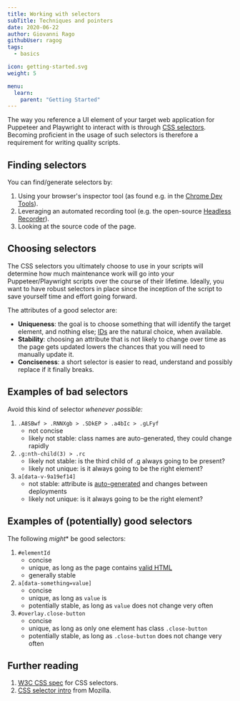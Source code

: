 ```yaml
---
title: Working with selectors
subTitle: Techniques and pointers
date: 2020-06-22
author: Giovanni Rago
githubUser: ragog
tags:
  - basics

icon: getting-started.svg
weight: 5

menu:
  learn:
    parent: "Getting Started"
---
```


The way you reference a UI element of your target web application for Puppeteer and Playwright to interact with is through [CSS selectors](https://developer.mozilla.org/en-US/docs/Learn/CSS/Building_blocks/Selectors). Becoming proficient in the usage of such selectors is therefore a requirement for writing quality scripts.

<!-- more -->

## Finding selectors

You can find/generate selectors by:

1. Using your browser's inspector tool (as found e.g. in the [Chrome Dev Tools](https://developers.google.com/web/tools/chrome-devtools/dom)).
2. Leveraging an automated recording tool (e.g. the open-source [Headless Recorder](https://github.com/checkly/headless-recorder)).
3. Looking at the source code of the page.

## Choosing selectors

The CSS selectors you ultimately choose to use in your scripts will determine how much maintenance work will go into your Puppeteer/Playwright scripts over the course of their lifetime. Ideally, you want to have robust selectors in place since the inception of the script to save yourself time and effort going forward.

The attributes of a good selector are:

- **Uniqueness**: the goal is to choose something that will identify the target element, and nothing else; [IDs](https://developer.mozilla.org/en-US/docs/Learn/CSS/Building_blocks/Selectors/Type_Class_and_ID_Selectors#ID_Selectors) are the natural choice, when available.
- **Stability**: choosing an attribute that is not likely to change over time as the page gets updated lowers the chances that you will need to manually update it.
- **Conciseness**: a short selector is easier to read, understand and possibly replace if it finally breaks.

## Examples of bad selectors

Avoid this kind of selector *whenever possible:*

1. `.A8SBwf > .RNNXgb > .SDkEP > .a4bIc > .gLFyf`
    - not concise
    - likely not stable: class names are auto-generated, they could change rapidly
2. `.g:nth-child(3) > .rc`
    - likely not stable: is the third child of .g always going to be present?
    - likely not unique: is it always going to be the right element?
3. `a[data-v-9a19ef14]`
    - not stable: attribute is [auto-generated](https://vue-loader.vuejs.org/guide/scoped-css.html#scoped-css) and changes between deployments
    - likely not unique: is it always going to be the right element?

## Examples of (potentially) good selectors

The following *might*\* be good selectors:

1. `#elementId`
    - concise
    - unique, as long as the page contains [valid HTML](https://developer.mozilla.org/en-US/docs/Web/HTML/Global_attributes/id)
    - generally stable
2. `a[data-something=value]`
    - concise
    - unique, as long as `value` is
    - potentially stable, as long as `value` does not change very often
3. `#overlay.close-button`
    - concise
    - unique, as long as only one element has class `.close-button`
    - potentially stable, as long as `.close-button` does not change very often

## Further reading
1. [W3C CSS spec](https://www.w3.org/TR/CSS21/selector.html%23id-selectors) for CSS selectors.
2. [CSS selector intro](https://developer.mozilla.org/en-US/docs/Web/CSS/CSS_Selectors) from Mozilla.
